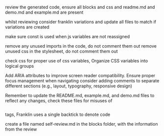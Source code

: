 review the generated code, ensure all blocks and css and readme.md and demo.md and example.md are present

whilst reviewing consider franklin variations and update all files to match if variations are created

make sure const is used when js variables are not reassigned

remove any unused imports in the code, do not comment them out
remove unused css in the stylesheet, do not comment them out


check css for proper use of css variables, Organize CSS variables into logical groups

Add ARIA attributes to improve screen reader compatibility.
Ensure proper focus management when navigating
consider adding comments to separate different sections (e.g., layout, typography, responsive design)


Remember to update the README.md, example.md, and demo.md files to reflect any changes, check these files for misuses of <pre></pre> tags, Franklin uses a single backtick to denote code

create a file named self-review.md in the blocks folder, with the information from the review
